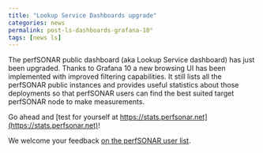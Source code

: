 ```yaml
---
title: "Lookup Service Dashboards upgrade"
categories: news
permalink: post-ls-dashboards-grafana-10°
tags: [news ls]
---
```


The perfSONAR public dashboard (aka Lookup Service dashboard) has just been upgraded.
Thanks to Grafana 10 a new browsing UI has been implemented with improved filtering
capabilities. It still lists all the perfSONAR public instances and provides useful
statistics about those deployments so that perfSONAR users can find the best suited
target perfSONAR node to make measurements.

Go ahead and [test for yourself at https://stats.perfsonar.net](https://stats.perfsonar.net)!

We welcome your feedback [on the perfSONAR user list](https://lists.internet2.edu/sympa/info/perfsonar-user).

